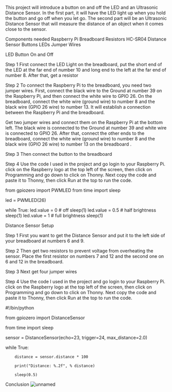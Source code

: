 This project will introduce a button on and off the LED and an Ultrasonic Distance Sensor. In the first part, it will have the LED light up when you hold the button and go off when you let go. The second part will be an Ultrasonic Distance Sensor that will measure the distance of an object when it comes close to the sensor.


Components needed
Raspberry Pi
Breadboard
Resistors
HC-SR04 Distance Sensor
Buttons
LEDs
Jumper Wires


LED Button On and Off





Step 1
First connect the LED Light on the breadboard, put the short end of the LED at the far end of number 10 and long end to the left at the far end of number 8. After that, get a resistor 


Step 2
To connect the Raspberry Pi to the breadboard, you need two jumper wires. First, connect the black wire to the Ground at number 39 on the Raspberry Pi, and then connect the white wire to GPIO 26. On the breadboard, connect the white wire (ground wire) to number 8 and the black wire (GPIO 26 wire) to number 13. It will establish a connection between the Raspberry Pi and the breadboard.

Get two jumper wires and connect them on the Raspberry Pi at the bottom left. The black wire is connected to the Ground at number 39 and white wire is connected to GPIO 26. After that, connect the other ends to the breadboard, connect the white wire (ground wire) to number 8 and the black wire (GPIO 26 wire) to number 13 on the breadboard .


Step 3
Then connect the button to the breadboard 


Step 4 
Use the code I used in the project and go login to your Raspberry Pi. click on the Raspberry logo at the top left of the screen, then click on Programming and go down to click on Thonny. Next copy the code and paste it to Thonny, then click Run at the top to run the code.


from gpiozero import PWMLED
from time import sleep

led = PWMLED(26)

while True:
    led.value = 0  # off
    sleep(1)
    led.value = 0.5  # half brightness
    sleep(1)
    led.value = 1  # full brightness
    sleep(1)


Distance Sensor Setup



Step 1 
First you want to get the Distance Sensor and put it to the left side of your breadboard at numbers 6 and 9.

Step 2
Then get two resistors to prevent voltage from overheating the sensor. Place the first resistor on numbers 7 and 12 and the second one on 6 and 12 in the breadboard.

Step 3 
Next get four jumper wires 

Step 4
Use the code I used in the project and go login to your Raspberry Pi. click on the Raspberry logo at the top left of the screen, then click on Programming and go down to click on Thonny. Next copy the code and paste it to Thonny, then click Run at the top to run the code.

#!/bin/python

from gpiozero import DistanceSensor

from time import sleep

sensor = DistanceSensor(echo=23, trigger=24, max_distance=2.0)

while True:
        
        distance = sensor.distance * 100
       
        print("Distance: %.2f", % distance)
        
        sleep(0.5)


Conclusion 
![unnamed](https://github.com/SolidKnight2004/Final-Project-/assets/153010427/1b1eced8-ee49-4acb-ad5f-6c96c3b88ad2)

